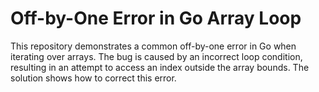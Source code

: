 # Off-by-One Error in Go Array Loop

This repository demonstrates a common off-by-one error in Go when iterating over arrays.  The bug is caused by an incorrect loop condition, resulting in an attempt to access an index outside the array bounds.  The solution shows how to correct this error.